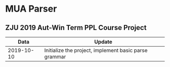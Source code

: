 # MUA Parser

## ZJU 2019 Aut-Win Term PPL Course Project



 

| Data       | Update                                                |
| ---------- | ----------------------------------------------------- |
| 2019-10-10 | Initialize the project, implement basic parse grammar |

